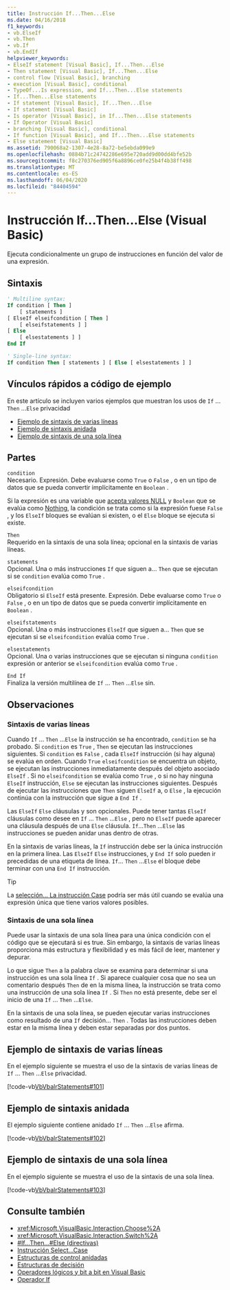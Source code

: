 ```yaml
---
title: Instrucción If...Then...Else
ms.date: 04/16/2018
f1_keywords:
- vb.ElseIf
- vb.Then
- vb.If
- vb.EndIf
helpviewer_keywords:
- ElseIf statement [Visual Basic], If...Then...Else
- Then statement [Visual Basic], If...Then...Else
- control flow [Visual Basic], branching
- execution [Visual Basic], conditional
- TypeOf...Is expression, and If...Then...Else statements
- If...Then...Else statements
- If statement [Visual Basic], If...Then...Else
- If statement [Visual Basic]
- Is operator [Visual Basic], in If...Then...Else statements
- If Operator [Visual Basic]
- branching [Visual Basic], conditional
- If function [Visual Basic], and If...Then...Else statements
- Else statement [Visual Basic]
ms.assetid: 790068a2-1307-4e28-8a72-be5ebda099e9
ms.openlocfilehash: 0884b71c24742286e695e720add9d00dd4bfe52b
ms.sourcegitcommit: f8c270376ed905f6a8896ce0fe25b4f4b38ff498
ms.translationtype: MT
ms.contentlocale: es-ES
ms.lasthandoff: 06/04/2020
ms.locfileid: "84404594"
---
```

# <a name="ifthenelse-statement-visual-basic"></a>Instrucción If...Then...Else (Visual Basic)

Ejecuta condicionalmente un grupo de instrucciones en función del valor de una expresión.

## <a name="syntax"></a>Sintaxis

```vb
' Multiline syntax:
If condition [ Then ]
    [ statements ]
[ ElseIf elseifcondition [ Then ]
    [ elseifstatements ] ]
[ Else
    [ elsestatements ] ]
End If

' Single-line syntax:
If condition Then [ statements ] [ Else [ elsestatements ] ]
```

## <a name="quick-links-to-example-code"></a>Vínculos rápidos a código de ejemplo

En este artículo se incluyen varios ejemplos que muestran los usos de `If` ... `Then` ...`Else` privacidad

- [Ejemplo de sintaxis de varias líneas](#multi-line)
- [Ejemplo de sintaxis anidada](#nested)
- [Ejemplo de sintaxis de una sola línea](#single-line)

## <a name="parts"></a>Partes

`condition` \
Necesario. Expresión. Debe evaluarse como `True` o `False` , o en un tipo de datos que se pueda convertir implícitamente en `Boolean` .

Si la expresión es una variable que [acepta valores NULL](../../programming-guide/language-features/data-types/nullable-value-types.md) y `Boolean` que se evalúa como [Nothing](../nothing.md), la condición se trata como si la expresión fuese `False` , y los `ElseIf` bloques se evalúan si existen, o el `Else` bloque se ejecuta si existe.

`Then` \
Requerido en la sintaxis de una sola línea; opcional en la sintaxis de varias líneas.

`statements` \
Opcional. Una o más instrucciones `If` que siguen a... `Then` que se ejecutan si se `condition` evalúa como `True` .

`elseifcondition` \
Obligatorio si `ElseIf` está presente. Expresión. Debe evaluarse como `True` o `False` , o en un tipo de datos que se pueda convertir implícitamente en `Boolean` .

`elseifstatements` \
Opcional. Una o más instrucciones `ElseIf` que siguen a... `Then` que se ejecutan si se `elseifcondition` evalúa como `True` .

`elsestatements` \
Opcional. Una o varias instrucciones que se ejecutan si ninguna `condition` expresión or anterior se `elseifcondition` evalúa como `True` .

`End If` \
Finaliza la versión multilínea de `If` ... `Then` ...`Else` sin.

## <a name="remarks"></a>Observaciones

### <a name="multiline-syntax"></a>Sintaxis de varias líneas

Cuando `If` ... `Then` ...`Else` la instrucción se ha encontrado, `condition` se ha probado. Si `condition` es `True` , `Then` se ejecutan las instrucciones siguientes. Si `condition` es `False` , cada `ElseIf` instrucción (si hay alguna) se evalúa en orden. Cuando `True` `elseifcondition` se encuentra un objeto, se ejecutan las instrucciones inmediatamente después del objeto asociado `ElseIf` . Si no `elseifcondition` se evalúa como `True` , o si no hay ninguna `ElseIf` instrucción, `Else` se ejecutan las instrucciones siguientes. Después de ejecutar las instrucciones que `Then` siguen `ElseIf` a, o `Else` , la ejecución continúa con la instrucción que sigue a `End If` .

Las `ElseIf` `Else` cláusulas y son opcionales. Puede tener tantas `ElseIf` cláusulas como desee en `If` ... `Then` ...`Else` , pero no `ElseIf` puede aparecer una cláusula después de una `Else` cláusula. `If`...`Then` ...`Else` las instrucciones se pueden anidar unas dentro de otras.

En la sintaxis de varias líneas, la `If` instrucción debe ser la única instrucción en la primera línea. Las `ElseIf` `Else` instrucciones, y `End If` solo pueden ir precedidas de una etiqueta de línea. `If`... `Then` ...`Else` el bloque debe terminar con una `End If` instrucción.

> [!TIP]
> La [selección... La instrucción Case](select-case-statement.md) podría ser más útil cuando se evalúa una expresión única que tiene varios valores posibles.

### <a name="single-line-syntax"></a>Sintaxis de una sola línea

Puede usar la sintaxis de una sola línea para una única condición con el código que se ejecutará si es true. Sin embargo, la sintaxis de varias líneas proporciona más estructura y flexibilidad y es más fácil de leer, mantener y depurar.

Lo que sigue `Then` a la palabra clave se examina para determinar si una instrucción es una sola línea `If` . Si aparece cualquier cosa que no sea un comentario después `Then` de en la misma línea, la instrucción se trata como una instrucción de una sola línea `If` . Si `Then` no está presente, debe ser el inicio de una `If` ... `Then` ...`Else`.

En la sintaxis de una sola línea, se pueden ejecutar varias instrucciones como resultado de una `If` decisión... `Then` . Todas las instrucciones deben estar en la misma línea y deben estar separadas por dos puntos.

## <a name="multiline-syntax-example"></a>Ejemplo de sintaxis de varias líneas

<a name="multi-line"></a>

En el ejemplo siguiente se muestra el uso de la sintaxis de varias líneas de `If` ... `Then` ...`Else` privacidad.

[!code-vb[VbVbalrStatements#101](~/samples/snippets/visualbasic/VS_Snippets_VBCSharp/VbVbalrStatements/VB/class6.vb#101)]

## <a name="nested-syntax-example"></a>Ejemplo de sintaxis anidada

<a name="nested"></a>

El ejemplo siguiente contiene anidado `If` ... `Then` ...`Else` afirma.

[!code-vb[VbVbalrStatements#102](~/samples/snippets/visualbasic/VS_Snippets_VBCSharp/VbVbalrStatements/VB/class6.vb#102)]

## <a name="single-line-syntax-example"></a>Ejemplo de sintaxis de una sola línea

<a name="single-line"></a>En el ejemplo siguiente se muestra el uso de la sintaxis de una sola línea.

[!code-vb[VbVbalrStatements#103](~/samples/snippets/visualbasic/VS_Snippets_VBCSharp/VbVbalrStatements/VB/class6.vb#103)]

## <a name="see-also"></a>Consulte también

- <xref:Microsoft.VisualBasic.Interaction.Choose%2A>
- <xref:Microsoft.VisualBasic.Interaction.Switch%2A>
- [#If...Then...#Else (directivas)](../directives/if-then-else-directives.md)
- [Instrucción Select...Case](select-case-statement.md)
- [Estructuras de control anidadas](../../programming-guide/language-features/control-flow/nested-control-structures.md)
- [Estructuras de decisión](../../programming-guide/language-features/control-flow/decision-structures.md)
- [Operadores lógicos y bit a bit en Visual Basic](../../programming-guide/language-features/operators-and-expressions/logical-and-bitwise-operators.md)
- [Operador If](../operators/if-operator.md)
